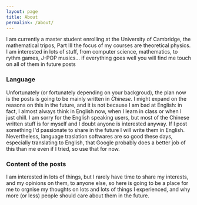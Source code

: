 ```yaml
---
layout: page
title: About
permalink: /about/
---
```


I am currently a master student enrolling at the University of Cambridge, the mathematical tripos, Part III the focus of my courses are theoretical physics. I am interested in lots of stuff, from computer science, mathematics, to rythm games, J-POP musics... if everything goes well you will find me touch on all of them in future posts

### Language
Unfortunately (or fortunately depending on your backgroud), the plan now is the posts is going to be mainly written in _Chinese_. I might expand on the reasons on this in the future, and it is not because I am bad at English: in fact, I almost always think in English now, when I learn in class or when I just chill. I am sorry for the English speaking users, but most of the Chinese written stuff is for myself and I doubt anyone is interested anyway. If I post something I'd passionate to share in the future I will write them in English. Nevertheless, language traslation softwares are so good these days, especially translating to English, that Google probably does a better job of this than me even if I tried, so use that for now.


### Content of the posts

I am interested in lots of things, but I rarely have time to share my interests, and my opinions on them, to anyone else, so here is going to be a place for me to orgnise my thoughts on lots and lots of things I experienced, and why more (or less) people should care about them in the future.



